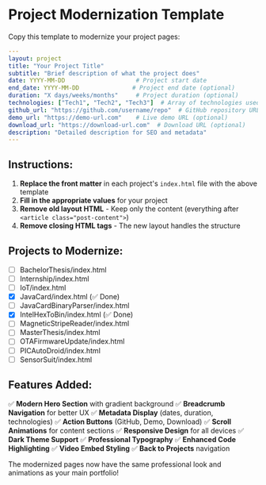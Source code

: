# Project Modernization Template

Copy this template to modernize your project pages:

```yaml
---
layout: project
title: "Your Project Title"
subtitle: "Brief description of what the project does"
date: YYYY-MM-DD                    # Project start date
end_date: YYYY-MM-DD               # Project end date (optional)
duration: "X days/weeks/months"     # Project duration (optional)
technologies: ["Tech1", "Tech2", "Tech3"]  # Array of technologies used
github_url: "https://github.com/username/repo"  # GitHub repository URL (optional)
demo_url: "https://demo-url.com"    # Live demo URL (optional)
download_url: "https://download-url.com"  # Download URL (optional)
description: "Detailed description for SEO and metadata"
---
```

## Instructions:

1. **Replace the front matter** in each project's `index.html` file with the above template
2. **Fill in the appropriate values** for your project
3. **Remove old layout HTML** - Keep only the content (everything after `<article class="post-content">`)
4. **Remove closing HTML tags** - The new layout handles the structure

## Projects to Modernize:

- [ ] BachelorThesis/index.html
- [ ] Internship/index.html  
- [ ] IoT/index.html
- [x] JavaCard/index.html (✅ Done)
- [ ] JavaCardBinaryParser/index.html
- [x] IntelHexToBin/index.html (✅ Done)
- [ ] MagneticStripeReader/index.html
- [ ] MasterThesis/index.html
- [ ] OTAFirmwareUpdate/index.html
- [ ] PICAutoDroid/index.html
- [ ] SensorSuit/index.html

## Features Added:

✅ **Modern Hero Section** with gradient background
✅ **Breadcrumb Navigation** for better UX
✅ **Metadata Display** (dates, duration, technologies)
✅ **Action Buttons** (GitHub, Demo, Download)
✅ **Scroll Animations** for content sections
✅ **Responsive Design** for all devices
✅ **Dark Theme Support**
✅ **Professional Typography**
✅ **Enhanced Code Highlighting**
✅ **Video Embed Styling**
✅ **Back to Projects** navigation

The modernized pages now have the same professional look and animations as your main portfolio!
